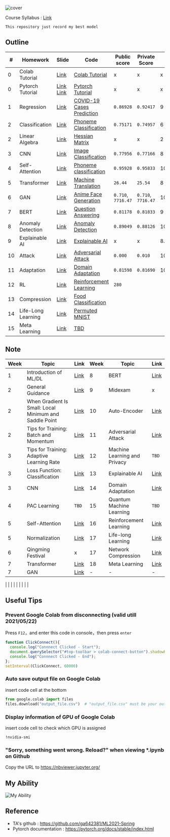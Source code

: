 ![cover](https://github.com/Offliners/OFF/blob/main/cover.png)

Course Syllabus : [Link](https://speech.ee.ntu.edu.tw/~hylee/ml/2021-spring.html)

`This repository just record my best model`

## Outline
|#|Homework|Slide|Code|Public score|Private Score|Score|
|-|-|-|-|-|-|-|
|0|Colab Tutorial|[Link](HW0/Google_Colab_Tutorial.pdf)|[Colab Tutorial](HW0/Colab_Tutorial.ipynb)|x|x|x|
|0|Pytorch Tutorial|[Link](HW0/Pytorch_Tutorial_1.pdf) [Link](HW0/Pytorch_Tutorial_2.pdf)|[Pytorch Tutorial](HW0/Pytorch_Tutorial.ipynb)|x|x|x|
|1|Regression|[Link](HW1/HW01.pdf)|[COVID-19 Cases Prediction](HW1/homework1.ipynb)|`0.86928`|`0.92417`|9|
|2|Classification|[Link](HW2/HW02.pdf)|[Phoneme Classification](HW2/homework2_1.ipynb)|`0.75171`|`0.74957`|6|
|2|Linear Algebra|[Link](HW2/HW02.pdf)|[Hessian Matrix](HW2/homework2_2.ipynb)|x|x|2|
|3|CNN|[Link](HW3/HW03.pdf)|[Image Classification](HW3/homework3.ipynb)|`0.77956`|`0.77166`|8|
|4|Self-Attention|[Link](HW4/HW04.pdf)|[Phoneme classification](HW4/homework4.ipynb)|`0.95928`|`0.95833`|10+0.5([report](HW4/hw4_report.pdf))|
|5|Transformer|[Link](HW5/HW05.pdf)|[Machine Translation](HW5/homework5.ipynb)|`26.44`|`25.54`|8|
|6|GAN|[Link](HW6/HW06.pdf)|[Anime Face Generation](HW6/homework6.ipynb)|`0.710`, `7716.47`|`0.710`, `7716.47`|10+0.5([report](HW6/hw6_report.pdf))|
|7|BERT|[Link](HW7/HW07.pdf)|[Question Answering](HW7/homework7.ipynb)|`0.81178`|`0.81833`|9|
|8|Anomaly Detection|[Link](HW8/HW08.pdf)|[Anomaly Detection](HW8/homework8.ipynb)|`0.89049`|`0.88126`|10+0.5([report](HW8/hw8_report.pdf))|
|9|Explainable AI|[Link](HW9/HW09.pdf)|[Explainable AI](HW9/homework9.ipynb)|x|x|8.4|
|10|Attack|[Link](HW10/HW10.pdf)|[Adversarial Attack](HW10/homework10.ipynb)|`0.000`|`0.010`|10+0.5([report](HW10/hw10_report.pdf))|
|11|Adaptation|[Link](HW11/HW11.pdf)|[Domain Adaptation](HW11/homework11.ipynb)|`0.81598`|`0.81690`|10+0.5([report](HW11/hw11_report.pdf))|
|12|RL|[Link](HW12/HW12.pdf)|[Reinforcement Learning](HW12/homework12.ipynb)|`280`|||
|13|Compression|[Link](HW13/HW13.pdf)|[Food Classification](HW13/homework13.ipynb)||||
|14|Life-Long Learning|[Link](HW14/HW14.pdf)|[Permuted MNIST](HW14/homework14.ipynb)||||
|15|Meta Learning|[Link](HW15/HW15.pdf)|[TBD](HW15/homework15.ipynb)||||

## Note
|Week|Topic|Link|Week|Topic|Link|
|-|-|-|-|-|-|
|1|Introduction of ML/DL|[Link](https://offliners.github.io/post/ntuml-week1/)|8|BERT|[Link](https://offliners.github.io/post/ntuml-week8/)|
|2|General Guidance|[Link](https://offliners.github.io/post/ntuml-week2-1/)|9|Midexam|x|
|2|When Gradient Is Small: Local Minimum and Saddle Point|[Link](https://offliners.github.io/post/ntuml-week2-2/)|10|Auto-Encoder|[Link](https://offliners.github.io/post/ntuml-week10/)|
|2|Tips for Training: Batch and Momentum|[Link](https://offliners.github.io/post/ntuml-week2-3/)|11|Adversarial Attack|[Link](https://offliners.github.io/post/ntuml-week11/)|
|3|Tips for Training: Adaptive Learning Rate|[Link](https://offliners.github.io/post/ntuml-week3-1/)|12|Machine Learning and Privacy|`TBD`|
|3|Loss Function: Classification|[Link](https://offliners.github.io/post/ntuml-week3-2/)|13|Explainable AI|[Link](https://offliners.github.io/post/ntuml-week13/)|
|3|CNN|[Link](https://offliners.github.io/post/ntuml-week3-3/)|14|Domain Adaptation|[Link](https://offliners.github.io/post/ntuml-week14/)|
|4|PAC Learning|`TBD`|15|Quantum Machine Learning|`TBD`|
|5|Self-Attention|[Link](https://offliners.github.io/post/ntuml-week5-1/)|16|Reinforcement Learning|[Link](https://offliners.github.io/post/ntuml-week16/)|
|5|Normalization|[Link](https://offliners.github.io/post/ntuml-week5-2/)|17|Life-long Learning|[Link](https://offliners.github.io/post/ntuml-week17-1/)|
|6|Qingming Festival|x|17|Network Compression|[Link](https://offliners.github.io/post/ntuml-week17-2/)|
|7|Transformer|[Link](https://offliners.github.io/post/ntuml-week7-1/)|18|Meta Learning|[Link](https://offliners.github.io/post/ntuml-week18/)|
|7|GAN|[Link](https://offliners.github.io/post/ntuml-week7-2/)|-|-|-|
|
|
|
|
|
|
|
|
|

## Useful Tips
### Prevent Google Colab from disconnecting (valid utill 2021/05/22)
Press `F12`，and enter this code in console，then press `enter`
```javascript
function ClickConnect(){
  console.log("Connnect Clicked - Start"); 
  document.querySelector("#top-toolbar > colab-connect-button").shadowRoot.querySelector("#connect").click();
  console.log("Connnect Clicked - End"); 
};
setInterval(ClickConnect, 60000)
```

### Auto save output file on Google Colab
insert code cell at the bottom
```python
from google.colab import files
files.download("output_file.csv")  # "output_file.csv" must be your output file name
```

### Display information of GPU of Google Colab
insert code cell to check which GPU is assigned
```shell
!nvidia-smi
```
### "Sorry, something went wrong. Reload?" when viewing *.ipynb on Github
Copy the URL to https://nbviewer.jupyter.org/

## My Ability
![My Ability](https://github.com/Offliners/OFF/blob/main/myAbility.JPG)

## Reference
* TA's github : https://github.com/ga642381/ML2021-Spring
* Pytorch documentation : https://pytorch.org/docs/stable/index.html
